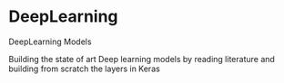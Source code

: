 # DeepLearning
DeepLearning Models

Building the state of art Deep learning models by reading literature and building from scratch the layers in Keras
